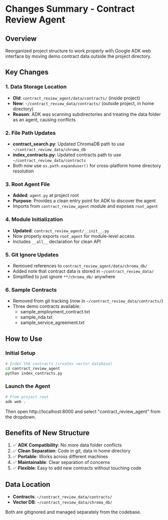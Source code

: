 # Changes Summary - Contract Review Agent

## Overview
Reorganized project structure to work properly with Google ADK web interface by moving demo contract data outside the project directory.

## Key Changes

### 1. **Data Storage Location**
- **Old**: `contract_review_agent/data/contracts/` (inside project)
- **New**: `~/contract_review_data/contracts/` (outside project, in home directory)
- **Reason**: ADK was scanning subdirectories and treating the data folder as an agent, causing conflicts

### 2. **File Path Updates**
- **contract_search.py**: Updated ChromaDB path to use `~/contract_review_data/chroma_db`
- **index_contracts.py**: Updated contracts path to use `~/contract_review_data/contracts`
- Both now use `os.path.expanduser()` for cross-platform home directory resolution

### 3. **Root Agent File**
- **Added**: `agent.py` at project root
- **Purpose**: Provides a clean entry point for ADK to discover the agent
- Imports from `contract_review_agent` module and exposes `root_agent`

### 4. **Module Initialization**
- **Updated**: `contract_review_agent/__init__.py`
- Now properly exports `root_agent` for module-level access
- Includes `__all__` declaration for clean API

### 5. **Git Ignore Updates**
- Removed references to `contract_review_agent/data/chroma_db/`
- Added note that contract data is stored in `~/contract_review_data/`
- Simplified to just ignore `**/chroma_db/` anywhere

### 6. **Sample Contracts**
- Removed from git tracking (now in `~/contract_review_data/contracts/`)
- Three demo contracts available:
  - sample_employment_contract.txt
  - sample_nda.txt
  - sample_service_agreement.txt

## How to Use

### Initial Setup
```bash
# Index the contracts (creates vector database)
cd contract_review_agent
python index_contracts.py
```

### Launch the Agent
```bash
# From project root
adk web .
```

Then open http://localhost:8000 and select "contract_review_agent" from the dropdown.

## Benefits of New Structure
1. ✅ **ADK Compatibility**: No more data folder conflicts
2. ✅ **Clean Separation**: Code in git, data in home directory
3. ✅ **Portable**: Works across different machines
4. ✅ **Maintainable**: Clear separation of concerns
5. ✅ **Flexible**: Easy to add new contracts without touching code

## Data Location
- **Contracts**: `~/contract_review_data/contracts/`
- **Vector DB**: `~/contract_review_data/chroma_db/`

Both are gitignored and managed separately from the codebase.

